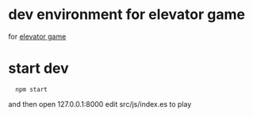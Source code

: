 dev environment for elevator game
=================

for [elevator game](http://play.elevatorsaga.com/)

# start dev
```
  npm start
```
and then open 127.0.0.1:8000
edit src/js/index.es to play
